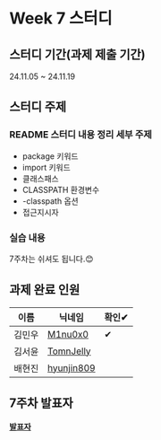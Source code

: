 # Week 7 스터디
## 스터디 기간(과제 제출 기간)
24.11.05 ~ 24.11.19

## 스터디 주제
### README 스터디 내용 정리 세부 주제
- package 키워드
- import 키워드
- 클래스패스
- CLASSPATH 환경변수
- -classpath 옵션
- 접근지시자

### 실습 내용
7주차는 쉬셔도 됩니다.😊

## 과제 완료 인원
|이름|닉네임|확인✔|
|---|------|----|
|김민우|[M1nu0x0](https://github.com/M1nu0x0)|✔|
|김서윤|[TomnJelly](https://github.com/TomnJelly)||
|배현진|[hyunjin809](https://github.com/hyunjin809)||

## 7주차 발표자
**[발표자](https://github.com/발표자)**
